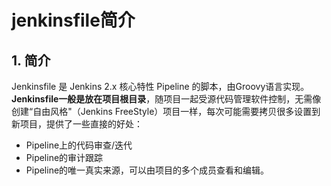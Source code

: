 # jenkinsfile简介

## 1. 简介

Jenkinsfile 是 Jenkins 2.x 核心特性 Pipeline 的脚本，由Groovy语言实现。**Jenkinsfile一般是放在项目根目录**，随项目一起受源代码管理软件控制，无需像创建“自由风格"（Jenkins FreeStyle）项目一样，每次可能需要拷贝很多设置到新项目，提供了一些直接的好处：

- Pipeline上的代码审查/迭代
- Pipeline的审计跟踪
- Pipeline的唯一真实来源，可以由项目的多个成员查看和编辑。
